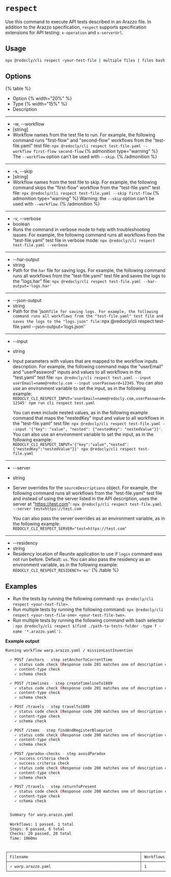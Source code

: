 # `respect`

Use this command to execute API tests described in an Arazzo file.
In addition to the Arazzo specification, `respect` supports specification extensions for API testing: `x-operation` and `x-serverUrl`.

## Usage

```sh
npx @redocly/cli respect <your-test-file | multiple files | files bash query> [-w | --workflow] [-s | --skip] [-v | --verbose] [-i | --input]
```

## Options

{% table %}
* Option {% width="20%" %}
* Type {% width="15%" %}
* Description
---
* -w, --workflow
* [string]
* Workflow names from the test file to run.
  For example, the following command runs "first-flow" and "second-flow" workflows from the "test-file.yaml" test file: `npx @redocly/cli respect test-file.yaml --workflow first-flow second-flow`
  {% admonition type="warning" %}
  The `--workflow` option can't be used with `--skip`.
  {% /admonition %}
---
* -s, --skip
* [string]
* Workflow names from the test file to skip.
  For example, the following command skips the "first-flow" workflow from the "test-file.yaml" test file: `npx @redocly/cli respect test-file.yaml --skip first-flow`
  {% admonition type="warning" %}
  Warning: the `--skip` option can't be used with `--workflow`.
  {% /admonition %}
---
* -v, --verbose
* boolean
* Runs the command in verbose mode to help with troubleshooting issues.
  For example, the following command runs all workflows from the "test-file.yaml" test file in verbose mode: `npx @redocly/cli respect test-file.yaml --verbose`
---
* --har-output
* string
* Path for the `har` file for saving logs.
  For example, the following command runs all workflows from the "test-file.yaml" test file and saves the logs to the "logs.har" file: `npx @redocly/cli respect test-file.yaml --har-output='logs.har'`
---
* --json-output
* string
* Path for the 'json` file for saving logs.
  For example, the following command runs all workflows from the "test-file.yaml" test file and saves the logs to the "logs.json" file: `npx @redocly/cli respect test-file.yaml --json-output='logs.json'`
---
* --input
* string
* Input parameters with values that are mapped to the workflow inputs description.
  For example, the following command maps the "userEmail" and "userPassword" inputs and values to all workflows in the "test.yaml" test file: `npx @redocly/cli respect test.yaml --input userEmail=name@redocly.com --input userPassword=12345`.
  You can also use an environment variable to set the input, as in the following example: `REDOCLY_CLI_RESPECT_INPUT='userEmail=name@redocly.com,userPassword=12345' npm run cli respect test.yaml`

  You can even include nested values, as in the following example command that maps the "nestedKey" input and value to all workflows in the "test-file.yaml" test file: `npx @redocly/cli respect test-file.yaml --input '{"key": "value", "nested": {"nestedKey": "nestedValue"}}'`.
  You can also use an environment variable to set the input, as in the following example: `REDOCLY_CLI_RESPECT_INPUT='{"key":"value","nested":{"nestedKey":"nestedValue"}}' npx @redocly/cli respect test-file.yaml`
---
* --server
* string
* Server overrides for the `sourceDescriptions` object.
  For example, the following command runs all workflows from the "test-file.yaml" test file and instead of using the server listed in the API description, uses the server at "https://test.com": `npx @redocly/cli respect test-file.yaml --server test=https://test.com`

  You can also pass the server overrides as an environment variable, as in the following example:
  `REDOCLY_CLI_RESPECT_SERVER="test=https://test.com"`
---
* --residency
* string
* Residency location of Reunite application to use if `login` command was not run before.
  Default: `us`.
  You can also pass the residency as an environment variable, as in the following example:
  `REDOCLY_CLI_RESPECT_RESIDENCY='eu'`
{% /table %}

## Examples

- Run the tests by running the following command: `npx @redocly/cli respect <your-test-file>`.
- Run multiple tests by running the following command: `npx @redocly/cli respect <your-test-file-one> <your-test-file-two>`.
- Run multiple tests by running the following command with bash selector : `npx @redocly/cli respect $(find ./path-to-tests-folder -type f -name '*.arazzo.yaml')`.

**Example output**

```bash
Running workflow warp.arazzo.yaml / missionLostInvention

  ✓ POST /anchors - step setAnchorToCurrentTime
    ✓ status code check (Response code 201 matches one of description codes: [201, 409])
    ✓ content-type check
    ✓ schema check

  ✓ POST /timelines - step createTimelineTo1889
    ✓ status code check (Response code 201 matches one of description codes: [201])
    ✓ content-type check
    ✓ schema check

  ✓ POST /travels - step travelTo1889
    ✓ status code check (Response code 200 matches one of description codes: [200, 400])
    ✓ content-type check
    ✓ schema check

  ✓ POST /items - step findAndRegisterBlueprint
    ✓ status code check (Response code 200 matches one of description codes: [200, 409])
    ✓ content-type check
    ✓ schema check

  ✓ POST /paradox-checks - step avoidParadox
    ✓ success criteria check
    ✓ success criteria check
    ✓ status code check (Response code 200 matches one of description codes: [200, 400])
    ✓ content-type check
    ✓ schema check

  ✓ POST /travels - step returnToPresent
    ✓ status code check (Response code 200 matches one of description codes: [200, 400])
    ✓ content-type check
    ✓ schema check


  Summary for warp.arazzo.yaml
  
  Workflows: 1 passed, 1 total
  Steps: 6 passed, 6 total
  Checks: 20 passed, 20 total
  Time: 1060ms


┌──────────────────────────────────────────────────────────┬────────────┬─────────┬─────────┬──────────┬─────────┐
│ Filename                                                 │ Workflows  │ Passed  │ Failed  │ Warnings │ Skipped │
├──────────────────────────────────────────────────────────┼────────────┼─────────┼─────────┼──────────┼─────────┤
│ ✓ warp.arazzo.yaml                                       │ 1          │ 1       │ -       │ -        │ -       │
└──────────────────────────────────────────────────────────┴────────────┴─────────┴─────────┴──────────┴─────────┘
```

<!-- UNCOMMENT AFTER OTHER CONTENT PUBLISHES AND CHECK RELATIVE LINKS
## Resources

- Learn more about using mTLS with Respect in [Use mTLS](../../respect/guides/mtls-cli.md).
- Follow steps to test API sequences in [Test a sequence of API calls](../../respect/guides/test-api-sequences.md).
- Learn what Respect is and how you can use it to test API in the [Respect](../../respect/index.md) concept document. 
- Link to learning center for Arazzo too
-->
